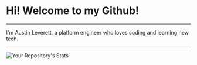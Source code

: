 # Hi! Welcome to my Github!
---
I'm Austin Leverett, a platform engineer who loves coding and learning new tech.


---
![Your Repository's Stats](https://github-readme-stats.vercel.app/api?username=miliaus&show_icons=true)
